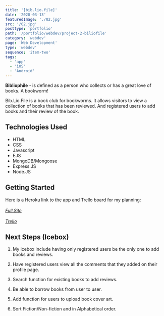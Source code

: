 ```yaml
---
title: '[bib.lio.file]'
date: '2020-03-13'
featuredImage: './02.jpg'
src: '/02.jpg'
posttype: 'portfolio'
path: '/portfolio/webdev/project-2-biliofile'
category: 'webdev'
page: 'Web Development'
type: 'webdev'
sequence: 'item-two'
tags:
  - 'app'
  - 'iOS'
  - 'Android'
---
```


**Bibliophile** - is defined as a person who collects or has a great love of books. A bookworm!

Bib.Lio.File is a book club for bookworms. It allows visitors to view a collection of books that has been reviewed. And registered users to add books and their review of the book.

<!-- ![Homepage](https://i.imgur.com/Org5tBH.png)
![Sign In](https://i.imgur.com/sPrvOP1.png)
![Book Detail](https://i.imgur.com/YC5LjAk.png)
![Profile Page](https://i.imgur.com/CYN9I1q.png)
![Add Book](https://i.imgur.com/FDezeIb.png) -->

## Technologies Used

- HTML
- CSS
- Javascript
- EJS
- MongoDB/Mongoose
- Express.JS
- Node.JS

## Getting Started

Here is a Heroku link to the app and Trello board for my planning: <br/><br/>
<a class="button" href="https://bib-lio-file.herokuapp.com" target="_blank">_Full Site_<a> <br/> <br/>
<a class="button" href="https://trello.com/b/q9IutHVu/project-2-book-club" target="_blank">_Trello_<a>

## Next Steps (Icebox)

1. My icebox include having only registered users be the only one to add books and reviews.

2. Have registered users view all the comments that they added on their profile page.

3. Search function for existing books to add reviews.

4. Be able to borrow books from user to user.

5. Add function for users to upload book cover art.

6. Sort Fiction/Non-fiction and in Alphabetical order.

